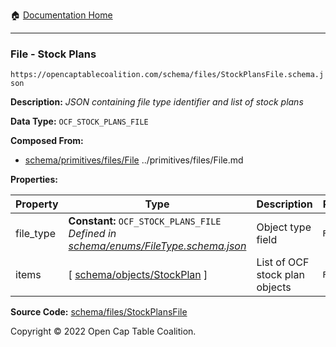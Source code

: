 :house: [Documentation Home](../../../README.md)

---

### File - Stock Plans

`https://opencaptablecoalition.com/schema/files/StockPlansFile.schema.json`

**Description:** _JSON containing file type identifier and list of stock plans_

**Data Type:** `OCF_STOCK_PLANS_FILE`

**Composed From:**

- [schema/primitives/files/File](../primitives/files/File.md) ../primitives/files/File.md

**Properties:**

| Property  | Type                                                                                                            | Description                    | Required   |
| --------- | --------------------------------------------------------------------------------------------------------------- | ------------------------------ | ---------- |
| file_type | **Constant:** `OCF_STOCK_PLANS_FILE`</br>_Defined in [schema/enums/FileType.schema.json](../enums/FileType.md)_ | Object type field              | `REQUIRED` |
| items     | [ [schema/objects/StockPlan](../objects/StockPlan.md) ]                                                         | List of OCF stock plan objects | `REQUIRED` |

**Source Code:** [schema/files/StockPlansFile](../../../../schema/files/StockPlansFile.schema.json)

Copyright © 2022 Open Cap Table Coalition.
